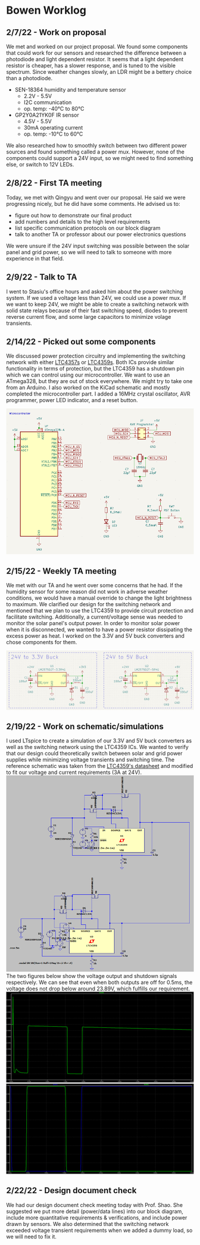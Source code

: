 # Bowen Worklog
## 2/7/22 - Work on proposal
We met and worked on our project proposal. We found some components that could work for our sensors and researched the difference between a photodiode and light dependent resistor. It seems that a light dependent resistor is cheaper, has a slower response, and is tuned to the visible spectrum. Since weather changes slowly, an LDR might be a bettery choice than a photodiode. 

- SEN-18364 humidity and temperature sensor
    - 2.2V - 5.5V
    - I2C communication
    - op. temp: -40&deg;C to 80&deg;C
- GP2Y0A21YK0F IR sensor
    - 4.5V - 5.5V
    - 30mA operating current
    - op. temp: -10&deg;C to 60&deg;C

We also researched how to smoothly switch between two different power sources and found something called a power mux. However, none of the components could support a 24V input, so we might need to find something else, or switch to 12V LEDs. 

## 2/8/22 - First TA meeting
Today, we met with Qingyu and went over our proposal. He said we were progressing nicely, but he did have some comments. He advised us to:
- figure out how to demonstrate our final product
- add numbers and details to the high level requirements
- list specific communication protocols on our block diagram
- talk to another TA or professor about our power electronics questions

We were unsure if the 24V input switching was possible between the solar panel and grid power, so we will need to talk to someone with more experience in that field.

## 2/9/22 - Talk to TA
I went to Stasiu's office hours and asked him about the power switching system. If we used a voltage less than 24V, we could use a power mux. If we want to keep 24V, we might be able to create a switching network with solid state relays because of their fast switching speed, diodes to prevent reverse current flow, and some large capacitors to minimize volage transients.

## 2/14/22 - Picked out some components
We discussed power protection circuitry and implementing the switching network with either [LTC4357s](https://www.analog.com/media/en/technical-documentation/data-sheets/4357fd.pdf) or [LTC4359s](https://www.analog.com/media/en/technical-documentation/data-sheets/ltc4359.pdf). Both ICs provide similar functionality in terms of protection, but the LTC4359 has a shutdown pin which we can control using our microcontroller. We want to use an ATmega328, but they are out of stock everywhere. We might try to take one from an Arduino. I also worked on the KiCad schematic and mostly completed the microcontroller part. I added a 16MHz crystal oscillator, AVR programmer, power LED indicator, and a reset button.

![mcu](mcu.png)

## 2/15/22 - Weekly TA meeting
We met with our TA and he went over some concerns that he had. If the humidity sensor for some reason did not work in adverse weather conditions, we would have a manual override to change the light brightness to maximum. We clarified our design for the switching network and mentioned that we plan to use the LTC4359 to provide circuit protection and facilitate switching. Additionally, a current/voltage sense was needed to monitor the solar panel's output power. In order to monitor solar power when it is disconnected, we wanted to have a power resistor dissipating the excess power as heat. I worked on the 3.3V and 5V buck converters and chose components for them. 

![buck](buck.png)

## 2/19/22 - Work on schematic/simulations
I used LTspice to create a simulation of our 3.3V and 5V buck converters as well as the switching network using the LTC4359 ICs. We wanted to verify that our design could theoretically switch between solar and grid power supplies while minimizing voltage transients and switching time. The reference schematic was taken from the [LTC4359's datasheet](https://www.analog.com/media/en/technical-documentation/data-sheets/ltc4359.pdf) and modified to fit  our voltage and current requirements (3A at 24V). 
![sim](switching_sim.png)
The two figures below show the voltage output and shutdown signals respectively. We can see that even when both outputs are off for 0.5ms, the voltage does not drop below around 23.89V, which fulfills our requirement. 
![sim_v](voltage.png)
![sim_shdn](shdn.png)

## 2/22/22 - Design document check
We had our design document check meeting today with Prof. Shao. She suggested we put more detail (power/data lines) into our block diagram, include more quantitative requirements & verifications, and include power drawn by sensors. We also determined that the switching network exceeded voltage transient requirements when we added a dummy load, so we will need to fix it.
